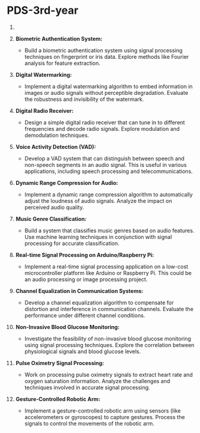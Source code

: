 # PDS-3rd-year


1. 

2.  **Biometric Authentication System:**
    - Build a biometric authentication system using signal processing techniques on fingerprint or iris data. Explore methods like Fourier analysis for feature extraction.

3.  **Digital Watermarking:**
    - Implement a digital watermarking algorithm to embed information in images or audio signals without perceptible degradation. Evaluate the robustness and invisibility of the watermark.

4.  **Digital Radio Receiver:**
    - Design a simple digital radio receiver that can tune in to different frequencies and decode radio signals. Explore modulation and demodulation techniques.

5.  **Voice Activity Detection (VAD):**
    - Develop a VAD system that can distinguish between speech and non-speech segments in an audio signal. This is useful in various applications, including speech processing and telecommunications.

6.  **Dynamic Range Compression for Audio:**
    - Implement a dynamic range compression algorithm to automatically adjust the loudness of audio signals. Analyze the impact on perceived audio quality.

7.  **Music Genre Classification:**
    - Build a system that classifies music genres based on audio features. Use machine learning techniques in conjunction with signal processing for accurate classification.

8.  **Real-time Signal Processing on Arduino/Raspberry Pi:**
    - Implement a real-time signal processing application on a low-cost microcontroller platform like Arduino or Raspberry Pi. This could be an audio processing or image processing project.

9.  **Channel Equalization in Communication Systems:**
    - Develop a channel equalization algorithm to compensate for distortion and interference in communication channels. Evaluate the performance under different channel conditions.

10. **Non-Invasive Blood Glucose Monitoring:**
    - Investigate the feasibility of non-invasive blood glucose monitoring using signal processing techniques. Explore the correlation between physiological signals and blood glucose levels.

11. **Pulse Oximetry Signal Processing:**
    - Work on processing pulse oximetry signals to extract heart rate and oxygen saturation information. Analyze the challenges and techniques involved in accurate signal processing.

12. **Gesture-Controlled Robotic Arm:**
    - Implement a gesture-controlled robotic arm using sensors (like accelerometers or gyroscopes) to capture gestures. Process the signals to control the movements of the robotic arm.

